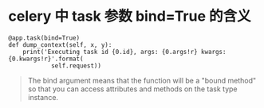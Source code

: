 # celery 中 task 参数 bind=True 的含义

```
@app.task(bind=True)
def dump_context(self, x, y):
    print('Executing task id {0.id}, args: {0.args!r} kwargs: {0.kwargs!r}'.format(
            self.request))
```

> The bind argument means that the function will be a "bound method" so that you can access attributes and methods on the task type instance.

